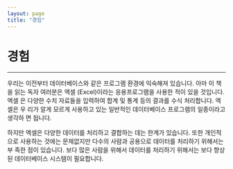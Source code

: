 ```yaml
---
layout: page
title: "경험"
--- 
```


# 경험
---
우리는 이전부터 데이터베이스와 같은 프로그램 환경에 익숙해져 있습니다. 아마 이 책을 읽는 독자 여러분은 엑셀 (Excel)이라는 응용프로그램을 사용한 적이 있을 것입니다. 엑셀 은 다양한 수치 자료들을 입력하여 합계 및 통계 등의 결과를 수식 처리합니다. 엑셀은 우 리가 알게 모르게 사용하고 있는 일반적인 데이터베이스 프로그램의 일종이라고 생각하 면 됩니다.  

하지만 엑셀은 다양한 데이터를 처리하고 결합하는 데는 한계가 있습니다. 또한 개인적으로 사용하는 것에는 문제없지만 다수의 사람과 공용으로 데이터를 처리하기 위해서는 부 족한 점이 있습니다. 보다 많은 사람을 위해서 데이터를 처리하기 위해서는 보다 향상된 데이터베이스 시스템이 필요합니다.  

<br><br>
